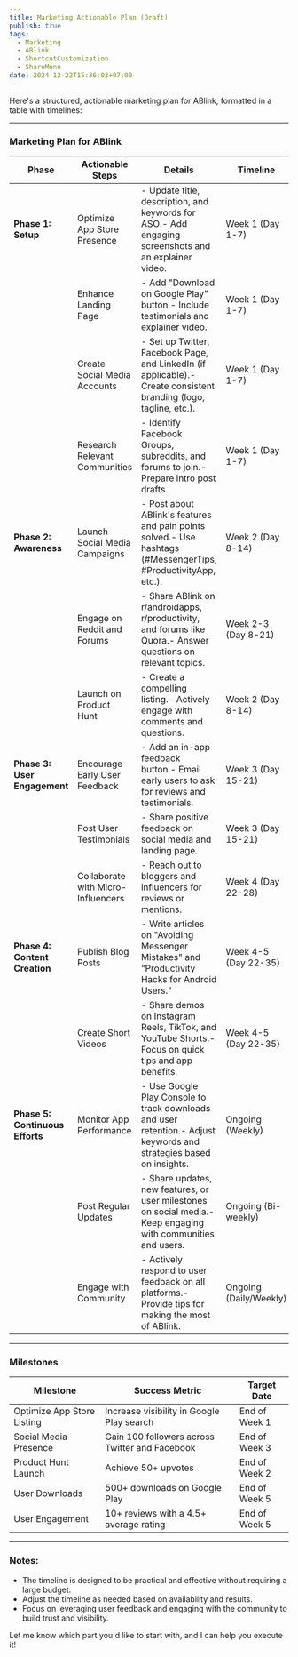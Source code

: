 ```yaml
---
title: Marketing Actionable Plan (Draft)
publish: true
tags:
  - Marketing
  - ABlink
  - ShortcutCustomization
  - ShareMenu
date: 2024-12-22T15:36:03+07:00
---
```

Here's a structured, actionable marketing plan for ABlink, formatted in a table with timelines:

---

### **Marketing Plan for ABlink**

| **Phase**                       | **Actionable Steps**               | **Details**                                                                                                         | **Timeline**           |
| ------------------------------- | ---------------------------------- | ------------------------------------------------------------------------------------------------------------------- | ---------------------- |
| **Phase 1: Setup**              | Optimize App Store Presence        | - Update title, description, and keywords for ASO.- Add engaging screenshots and an explainer video.                | Week 1 (Day 1-7)       |
|                                 | Enhance Landing Page               | - Add "Download on Google Play" button.- Include testimonials and explainer video.                                  | Week 1 (Day 1-7)       |
|                                 | Create Social Media Accounts       | - Set up Twitter, Facebook Page, and LinkedIn (if applicable).- Create consistent branding (logo, tagline, etc.).   | Week 1 (Day 1-7)       |
|                                 | Research Relevant Communities      | - Identify Facebook Groups, subreddits, and forums to join.- Prepare intro post drafts.                             | Week 1 (Day 1-7)       |
| **Phase 2: Awareness**          | Launch Social Media Campaigns      | - Post about ABlink's features and pain points solved.- Use hashtags (#MessengerTips, #ProductivityApp, etc.).      | Week 2 (Day 8-14)      |
|                                 | Engage on Reddit and Forums        | - Share ABlink on r/androidapps, r/productivity, and forums like Quora.- Answer questions on relevant topics.       | Week 2-3 (Day 8-21)    |
|                                 | Launch on Product Hunt             | - Create a compelling listing.- Actively engage with comments and questions.                                        | Week 2 (Day 8-14)      |
| **Phase 3: User Engagement**    | Encourage Early User Feedback      | - Add an in-app feedback button.- Email early users to ask for reviews and testimonials.                            | Week 3 (Day 15-21)     |
|                                 | Post User Testimonials             | - Share positive feedback on social media and landing page.                                                         | Week 3 (Day 15-21)     |
|                                 | Collaborate with Micro-Influencers | - Reach out to bloggers and influencers for reviews or mentions.                                                    | Week 4 (Day 22-28)     |
| **Phase 4: Content Creation**   | Publish Blog Posts                 | - Write articles on "Avoiding Messenger Mistakes" and "Productivity Hacks for Android Users."                       | Week 4-5 (Day 22-35)   |
|                                 | Create Short Videos                | - Share demos on Instagram Reels, TikTok, and YouTube Shorts.- Focus on quick tips and app benefits.                | Week 4-5 (Day 22-35)   |
| **Phase 5: Continuous Efforts** | Monitor App Performance            | - Use Google Play Console to track downloads and user retention.- Adjust keywords and strategies based on insights. | Ongoing (Weekly)       |
|                                 | Post Regular Updates               | - Share updates, new features, or user milestones on social media.- Keep engaging with communities and users.       | Ongoing (Bi-weekly)    |
|                                 | Engage with Community              | - Actively respond to user feedback on all platforms.- Provide tips for making the most of ABlink.                  | Ongoing (Daily/Weekly) |

---

### **Milestones**

| **Milestone**              | **Success Metric**                             | **Target Date** |
| -------------------------- | ---------------------------------------------- | --------------- |
| Optimize App Store Listing | Increase visibility in Google Play search      | End of Week 1   |
| Social Media Presence      | Gain 100 followers across Twitter and Facebook | End of Week 3   |
| Product Hunt Launch        | Achieve 50+ upvotes                            | End of Week 2   |
| User Downloads             | 500+ downloads on Google Play                  | End of Week 5   |
| User Engagement            | 10+ reviews with a 4.5+ average rating         | End of Week 5   |

---

### **Notes:**

- The timeline is designed to be practical and effective without requiring a large budget.
- Adjust the timeline as needed based on availability and results.
- Focus on leveraging user feedback and engaging with the community to build trust and visibility.

Let me know which part you'd like to start with, and I can help you execute it!